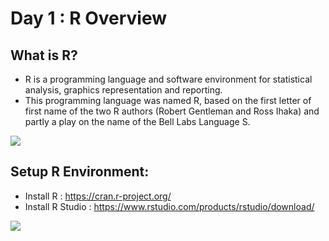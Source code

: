 # Day 1 : R Overview

## What is R?
- R is a programming language and software environment for statistical analysis, graphics representation and reporting.
- This programming language was named R, based on the first letter of first name of the two R authors (Robert Gentleman and Ross Ihaka) and partly a play on the name of the Bell Labs Language S.

![](https://miro.medium.com/max/1024/1*TX77o_zJ4zbpJ3vN4BkLsg.jpeg)

## Setup R Environment:
- Install R : https://cran.r-project.org/
- Install R Studio : https://www.rstudio.com/products/rstudio/download/


![](https://static.wixstatic.com/media/9a9006_ce068adf65ac44d38d3d37165ca67005~mv2_d_2335_1379_s_2.jpg/v1/fill/w_1000,h_591,al_c,q_90,usm_0.66_1.00_0.01/9a9006_ce068adf65ac44d38d3d37165ca67005~mv2_d_2335_1379_s_2.jpg)

